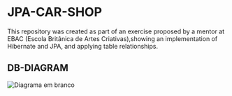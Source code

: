 
# JPA-CAR-SHOP

This repository was created as part of an exercise proposed by a mentor at EBAC (Escola Britânica de Artes Criativas),showing an implementation of Hibernate and JPA, and applying table relationships.


## DB-DIAGRAM
![Diagrama em branco](https://github.com/RaphaelNNS/CarStore/assets/77383914/1245da4a-26d3-406b-a404-e6fdc91b959f)

